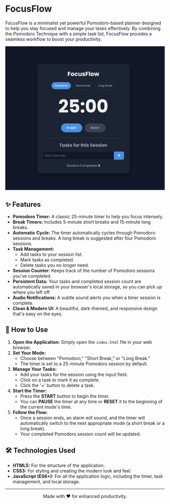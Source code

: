 # FocusFlow

FocusFlow is a minimalist yet powerful Pomodoro-based planner designed to help you stay focused and manage your tasks effectively. By combining the Pomodoro Technique with a simple task list, FocusFlow provides a seamless workflow to boost your productivity.

![FocusFlow Screenshot](image.png) <!-- TODO: Replace with an actual screenshot -->

## ✨ Features

- **Pomodoro Timer:** A classic 25-minute timer to help you focus intensely.
- **Break Timers:** Includes 5-minute short breaks and 15-minute long breaks.
- **Automatic Cycle:** The timer automatically cycles through Pomodoro sessions and breaks. A long break is suggested after four Pomodoro sessions.
- **Task Management:**
  - Add tasks to your session list.
  - Mark tasks as completed.
  - Delete tasks you no longer need.
- **Session Counter:** Keeps track of the number of Pomodoro sessions you've completed.
- **Persistent Data:** Your tasks and completed session count are automatically saved in your browser's local storage, so you can pick up where you left off.
- **Audio Notifications:** A subtle sound alerts you when a timer session is complete.
- **Clean & Modern UI:** A beautiful, dark-themed, and responsive design that's easy on the eyes.

## 🚀 How to Use

1.  **Open the Application:** Simply open the `index.html` file in your web browser.
2.  **Set Your Mode:**
    - Choose between "Pomodoro," "Short Break," or "Long Break."
    - The timer is set to a 25-minute Pomodoro session by default.
3.  **Manage Your Tasks:**
    - Add your tasks for the session using the input field.
    - Click on a task to mark it as complete.
    - Click the '×' button to delete a task.
4.  **Start the Timer:**
    - Press the **START** button to begin the timer.
    - You can **PAUSE** the timer at any time or **RESET** it to the beginning of the current mode's time.
5.  **Follow the Flow:**
    - Once a session ends, an alarm will sound, and the timer will automatically switch to the next appropriate mode (a short break or a long break).
    - Your completed Pomodoro session count will be updated.

## 🛠️ Technologies Used

- **HTML5:** For the structure of the application.
- **CSS3:** For styling and creating the modern look and feel.
- **JavaScript (ES6+):** For all the application logic, including the timer, task management, and local storage.

---

<p align="center">Made with ❤️ for enhanced productivity.</p> 